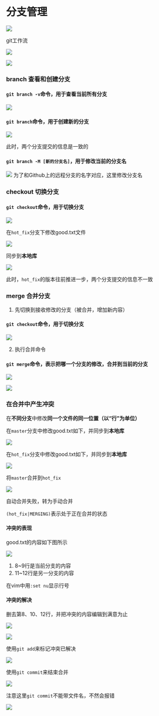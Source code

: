 # 分支管理

![](resources/2022-11-26-23-30-22.png)

git工作流

![](resources/2022-11-28-17-44-43.png)

![](resources/2022-11-26-23-54-53.png)

### branch 查看和创建分支

#### ```git branch -v```命令，用于查看当前所有分支

![](resources/2022-11-26-23-34-10.png)

#### ```git branch```命令，用于创建新的分支

![](resources/2022-11-26-23-35-52.png)

此时，两个分支提交的信息是一致的

#### ```git branch -M [新的分支名]```，用于修改当前的分支名

![](resources/2022-12-12-00-18-39.png)
为了和Github上的远程分支的名字对应，这里修改分支名

### checkout 切换分支

#### ```git checkout```命令，用于切换分支

![](resources/2022-11-26-23-37-58.png)

在```hot_fix```分支下修改good.txt文件

![](resources/2022-11-26-23-40-29.png)

同步到**本地库**

![](resources/2022-11-26-23-41-58.png)

此时，```hot_fix```的版本往前推进一步，两个分支提交的信息不一致

### merge 合并分支

1. 先切换到接收修改的分支（被合并，增加新内容）

#### ```git checkout```命令，用于切换分支

![](resources/2022-11-26-23-49-38.png)

2. 执行合并命令

#### ```git merge```命令，表示把哪一个分支的修改，合并到当前的分支

![](resources/2022-11-26-23-52-04.png)

![](resources/2022-11-26-23-55-45.png)

### 在合并中产生冲突

在**不同分支**中修改**同一个文件的同一位置（以“行”为单位）**

在```master```分支中修改good.txt如下，并同步到**本地库**

![](resources/2022-11-27-16-35-29.png)

在```hot_fix```分支中修改good.txt如下，并同步到**本地库**

![](resources/2022-11-27-16-38-02.png)

将```master```合并到```hot_fix```

![](resources/2022-11-27-16-41-08.png)

自动合并失败，转为手动合并

```(hot_fix|MERGING)```表示处于正在合并的状态

#### 冲突的表现

good.txt的内容如下图所示

![](resources/2022-11-27-16-45-41.png)

1. 8~9行是当前分支的内容
2. 11~12行是另一分支的内容

在vim中用```:set nu```显示行号

#### 冲突的解决

删去第8、10、12行，并把冲突的内容编辑到满意为止

![](resources/2022-11-27-16-53-20.png)

![](resources/2022-11-27-16-54-26.png)

使用```git add```来标记冲突已解决

![](resources/2022-11-27-16-56-27.png)

使用```git commit```来结束合并

![](resources/2022-11-27-16-59-12.png)

注意这里```git commit```不能带文件名，不然会报错

![](resources/2022-11-27-17-01-07.png)
